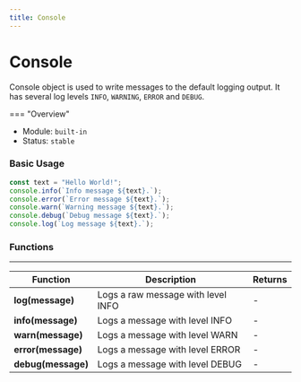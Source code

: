 ```yaml
---
title: Console
---
```


Console
===

Console object is used to write messages to the default logging output. It has several log levels `INFO`, `WARNING`, `ERROR` and `DEBUG`. 

=== "Overview"
- Module: `built-in`
- Status: `stable`

### Basic Usage


```javascript
const text = "Hello World!";
console.info(`Info message ${text}.`);
console.error(`Error message ${text}.`);
console.warn(`Warning message ${text}.`);
console.debug(`Debug message ${text}.`);
console.log(`Log message ${text}.`);
```

### Functions

---

Function     | Description | Returns
------------ | ----------- | --------
**log(message)**   | Logs a raw message with level INFO | -
**info(message)**   | Logs a message with level INFO | -
**warn(message)**   | Logs a message with level WARN | -
**error(message)**   | Logs a message with level ERROR | -
**debug(message)**   | Logs a message with level DEBUG | -
